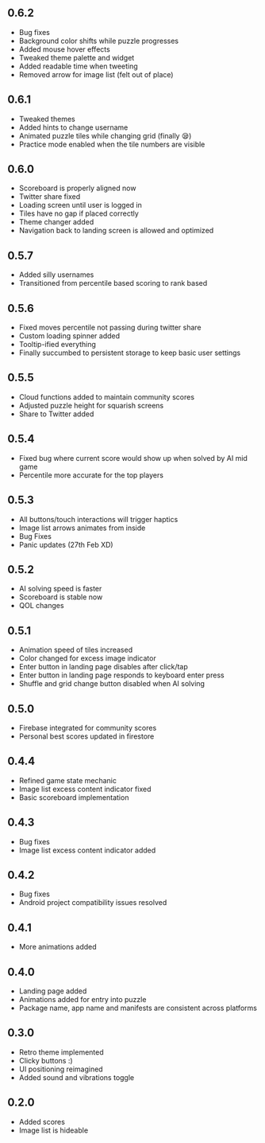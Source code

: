 ## 0.6.2

 - Bug fixes
 - Background color shifts while puzzle progresses
 - Added mouse hover effects
 - Tweaked theme palette and widget
 - Added readable time when tweeting
 - Removed arrow for image list (felt out of place)

## 0.6.1

 - Tweaked themes
 - Added hints to change username
 - Animated puzzle tiles while changing grid (finally 😪)
 - Practice mode enabled when the tile numbers are visible

## 0.6.0

 - Scoreboard is properly aligned now
 - Twitter share fixed
 - Loading screen until user is logged in
 - Tiles have no gap if placed correctly
 - Theme changer added
 - Navigation back to landing screen is allowed and optimized

## 0.5.7

 - Added silly usernames
 - Transitioned from percentile based scoring to rank based

## 0.5.6

 - Fixed moves percentile not passing during twitter share
 - Custom loading spinner added
 - Tooltip-ified everything
 - Finally succumbed to persistent storage to keep basic user settings

## 0.5.5

 - Cloud functions added to maintain community scores
 - Adjusted puzzle height for squarish screens
 - Share to Twitter added

## 0.5.4

 - Fixed bug where current score would show up when solved by AI mid game
 - Percentile more accurate for the top players
 
## 0.5.3

 - All buttons/touch interactions will trigger haptics
 - Image list arrows animates from inside
 - Bug Fixes
 - Panic updates (27th Feb XD)

## 0.5.2

 - AI solving speed is faster
 - Scoreboard is stable now
 - QOL changes

## 0.5.1

 - Animation speed of tiles increased
 - Color changed for excess image indicator
 - Enter button in landing page disables after click/tap
 - Enter button in landing page responds to keyboard enter press
 - Shuffle and grid change button disabled when AI solving

## 0.5.0

 - Firebase integrated for community scores
 - Personal best scores updated in firestore

## 0.4.4

 - Refined game state mechanic
 - Image list excess content indicator fixed
 - Basic scoreboard implementation

## 0.4.3

 - Bug fixes
 - Image list excess content indicator added

## 0.4.2

 - Bug fixes
 - Android project compatibility issues resolved

## 0.4.1

 - More animations added
 
 ## 0.4.0

 - Landing page added
 - Animations added for entry into puzzle
 - Package name, app name and manifests are consistent across platforms

## 0.3.0

 - Retro theme implemented
 - Clicky buttons :)
 - UI positioning reimagined
 - Added sound and vibrations toggle

## 0.2.0

 - Added scores
 - Image list is hideable